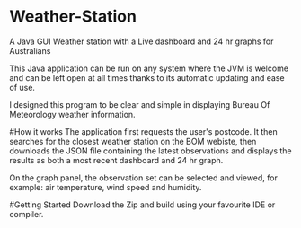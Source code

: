 # Weather-Station
A Java GUI Weather station with a Live dashboard and 24 hr graphs for Australians

This Java application can be run on any system where the JVM is welcome and can be left open at all times thanks to its automatic updating and ease of use.

I designed this program to be clear and simple in displaying Bureau Of Meteorology weather information. 

#How it works
The application first requests the user's postcode. It then searches for the closest weather station on the BOM webiste, then downloads the JSON file containing the latest observations and displays the results as both a most recent dashboard and 24 hr graph. 

On the graph panel, the observation set can be selected and viewed, for example: air temperature, wind speed and humidity.

#Getting Started
Download the Zip and build using your favourite IDE or compiler. 
